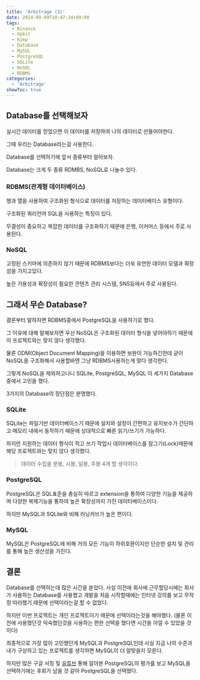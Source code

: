 ```yaml
---
title: 'Arbitrage (3)'
date: 2024-09-09T10:47:34+09:00
tags:
  - Binance
  - Upbit
  - Kimp
  - Database
  - MySQL
  - PostgreSQL
  - SQLite
  - NoSQL
  - RDBMS
categories:
  - 'Arbitrage'
showToc: true
---
```


## Database를 선택해보자
실시간 데이터를 얻었으면 이 데이터를 저장하여 나의 데이터로 만들어야한다.

그때 우리는 Database라는걸 사용한다.

Database를 선택하기에 앞서 종류부터 알아보자.

Database는 크게 두 종류 RDMBS, NoSQL로 나눌수 있다.


### RDBMS(관계형 데이터베이스)
행과 열을 사용하여 구조화된 형식으로 데이터를 저장하는 데이터베이스 유형이다.

구조화된 쿼리언어 SQL을 사용하는 특징이 있다.

무결성이 중요하고 복잡한 데이터를 구조화하기 때문에 은행, 이커머스 등에서 주로 사용된다.

### NoSQL
고정된 스키마에 의존하지 않기 때문에 RDBMS보다는 더욱 유연한 데이터 모델과 확장성을 가지고있다.

높은 가용성과 확장성이 필요한 콘텐츠 관리 시스템, SNS등에서 주로 사용된다.

## 그래서 무슨 Database?

결론부터 말하자면 RDBMS중에서 PostgreSQL을 사용하기로 했다.

그 이유에 대해 말해보자면 우선 NoSQL은 구조화된 데이터 형식을 넣어야하기 때문에 이 프로젝트와는 맞지 않다 생각했다.

물론 ODM(Object Document Mapping)을 이용하면 보완이 가능하긴한데 굳이 NoSQL을 구조화해서 사용할바엔 그냥 RDBMS사용하는게 맞다 생각한다.

그렇게 NoSQL을 제외하고나니 SQLite, PostgreSQL, MySQL 이 세가지 Database중에서 고민을 했다.

3가지의 Database의 장단점은 분명했다.

### SQLite
SQLite는 파일기반 데이터베이스기 때문에 설치와 설정이 간편하고 유지보수가 간단하고 메모리 내에서 동작하기 때문에 상대적으로 빠른 읽기/쓰기가 가능하다.

하지만 지원하는 데이터 형식이 적고 쓰기 작업시 데이터베이스를 잠그기(Lock)때문에 해당 프로젝트와는 맞지 않다 생각했다.

> 데이터 수집을 분봉, 시봉, 일봉, 주봉 4개 할 생각이다.

### PostgreSQL
PostgreSQL은 SQL표준을 충실히 따르고 extension을 통하여 다양한 기능을 제공하며 다양한 복제기능을 통하여 높은 확장성까지 가진 데이터베이스이다.

하지만 MySQL과 SQLite와 비해 러닝커브가 높은 편이다.

### MySQL
MySQL은 PostgreSQL에 비해 거의 모든 기능이 하위호환이지만 단순한 설치 및 관리를 통해 높은 생산성을 가진다.

## 결론
Database를 선택하는데 많은 시간을 쏟았다. 사실 이전에 회사에 근무할당시에는 회사가 사용하는 Database를 사용했고 개발을 처음 시작할때에는 인터넷 강의를 보고 무작정 따라했기 때문에 선택이라는걸 할 수 없었다.

하지만 이번 프로젝트는 개인 프로젝트이기 때문에 선택이라는것을 해야했다. (물론 이전에 사용했던것 익숙했던것을 사용하는 편한 선택을 했다면 시간을 아낄 수 있었을 것이다)

최종적으로 가장 많이 고민했던게 MySQL과 PostgreSQL인데 사실 지금 나의 수준과 내가 구상하고 있는 프로젝트를 생각하면 MySQL이 더 알맞을지 모른다.

하지만 많은 구글 서칭 및 [유튜브](https://www.youtube.com/watch?v=ocZid4g4UpY) 통해 알아본 PostgreSQL의 평가를 보고 MySQL을 선택하기에는 후회가 남을 것 같아 PostgreSQL을 선택했다.